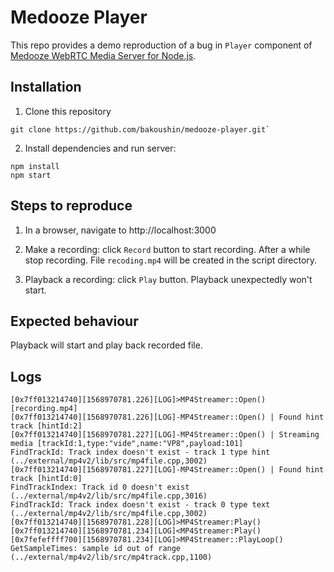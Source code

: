 # Medooze Player

This repo provides a demo reproduction of a bug in `Player` component of [Medooze WebRTC Media Server for Node.js](http://github.com/medooze/media-server-node/).

## Installation

1. Clone this repository

```
git clone https://github.com/bakoushin/medooze-player.git`
```

2. Install dependencies and run server:

```
npm install
npm start
```

## Steps to reproduce

1. In a browser, navigate to http://localhost:3000

2. Make a recording: click `Record` button to start recording. After a while stop recording. File `recoding.mp4` will be created in the script directory.

3. Playback a recording: click `Play` button. Playback unexpectedly won't start.

## Expected behaviour

Playback will start and play back recorded file.

## Logs

```
[0x7ff013214740][1568970781.226][LOG]>MP4Streamer::Open() [recording.mp4]
[0x7ff013214740][1568970781.226][LOG]-MP4Streamer::Open() | Found hint track [hintId:2]
[0x7ff013214740][1568970781.227][LOG]-MP4Streamer::Open() | Streaming media [trackId:1,type:"vide",name:"VP8",payload:101]
FindTrackId: Track index doesn't exist - track 1 type hint (../external/mp4v2/lib/src/mp4file.cpp,3002)
[0x7ff013214740][1568970781.227][LOG]-MP4Streamer::Open() | Found hint track [hintId:0]
FindTrackIndex: Track id 0 doesn't exist (../external/mp4v2/lib/src/mp4file.cpp,3016)
FindTrackId: Track index doesn't exist - track 0 type text (../external/mp4v2/lib/src/mp4file.cpp,3002)
[0x7ff013214740][1568970781.228][LOG]>MP4Streamer:Play()
[0x7ff013214740][1568970781.234][LOG]<MP4Streamer:Play()
[0x7fefeffff700][1568970781.234][LOG]>MP4Streamer::PlayLoop()
GetSampleTimes: sample id out of range (../external/mp4v2/lib/src/mp4track.cpp,1100)
```
